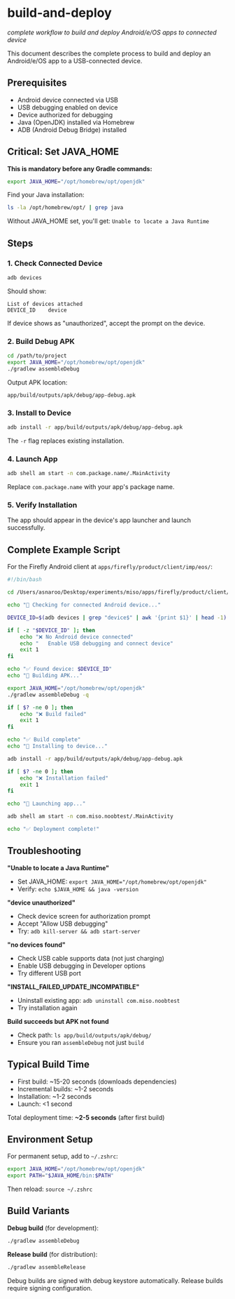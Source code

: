 # build-and-deploy
*complete workflow to build and deploy Android/e/OS apps to connected device*

This document describes the complete process to build and deploy an Android/e/OS app to a USB-connected device.

## Prerequisites

- Android device connected via USB
- USB debugging enabled on device
- Device authorized for debugging
- Java (OpenJDK) installed via Homebrew
- ADB (Android Debug Bridge) installed

## Critical: Set JAVA_HOME

**This is mandatory before any Gradle commands:**

```bash
export JAVA_HOME="/opt/homebrew/opt/openjdk"
```

Find your Java installation:
```bash
ls -la /opt/homebrew/opt/ | grep java
```

Without JAVA_HOME set, you'll get: `Unable to locate a Java Runtime`

## Steps

### 1. Check Connected Device

```bash
adb devices
```

Should show:
```
List of devices attached
DEVICE_ID    device
```

If device shows as "unauthorized", accept the prompt on the device.

### 2. Build Debug APK

```bash
cd /path/to/project
export JAVA_HOME="/opt/homebrew/opt/openjdk"
./gradlew assembleDebug
```

Output APK location:
```
app/build/outputs/apk/debug/app-debug.apk
```

### 3. Install to Device

```bash
adb install -r app/build/outputs/apk/debug/app-debug.apk
```

The `-r` flag replaces existing installation.

### 4. Launch App

```bash
adb shell am start -n com.package.name/.MainActivity
```

Replace `com.package.name` with your app's package name.

### 5. Verify Installation

The app should appear in the device's app launcher and launch successfully.

## Complete Example Script

For the Firefly Android client at `apps/firefly/product/client/imp/eos/`:

```bash
#!/bin/bash

cd /Users/asnaroo/Desktop/experiments/miso/apps/firefly/product/client/imp/eos

echo "📱 Checking for connected Android device..."

DEVICE_ID=$(adb devices | grep "device$" | awk '{print $1}' | head -1)

if [ -z "$DEVICE_ID" ]; then
    echo "❌ No Android device connected"
    echo "   Enable USB debugging and connect device"
    exit 1
fi

echo "✅ Found device: $DEVICE_ID"
echo "🔨 Building APK..."

export JAVA_HOME="/opt/homebrew/opt/openjdk"
./gradlew assembleDebug -q

if [ $? -ne 0 ]; then
    echo "❌ Build failed"
    exit 1
fi

echo "✅ Build complete"
echo "📲 Installing to device..."

adb install -r app/build/outputs/apk/debug/app-debug.apk

if [ $? -ne 0 ]; then
    echo "❌ Installation failed"
    exit 1
fi

echo "🚀 Launching app..."

adb shell am start -n com.miso.noobtest/.MainActivity

echo "✅ Deployment complete!"
```

## Troubleshooting

**"Unable to locate a Java Runtime"**
- Set JAVA_HOME: `export JAVA_HOME="/opt/homebrew/opt/openjdk"`
- Verify: `echo $JAVA_HOME && java -version`

**"device unauthorized"**
- Check device screen for authorization prompt
- Accept "Allow USB debugging"
- Try: `adb kill-server && adb start-server`

**"no devices found"**
- Check USB cable supports data (not just charging)
- Enable USB debugging in Developer options
- Try different USB port

**"INSTALL_FAILED_UPDATE_INCOMPATIBLE"**
- Uninstall existing app: `adb uninstall com.miso.noobtest`
- Try installation again

**Build succeeds but APK not found**
- Check path: `ls app/build/outputs/apk/debug/`
- Ensure you ran `assembleDebug` not just `build`

## Typical Build Time

- First build: ~15-20 seconds (downloads dependencies)
- Incremental builds: ~1-2 seconds
- Installation: ~1-2 seconds
- Launch: <1 second

Total deployment time: **~2-5 seconds** (after first build)

## Environment Setup

For permanent setup, add to `~/.zshrc`:

```bash
export JAVA_HOME="/opt/homebrew/opt/openjdk"
export PATH="$JAVA_HOME/bin:$PATH"
```

Then reload: `source ~/.zshrc`

## Build Variants

**Debug build** (for development):
```bash
./gradlew assembleDebug
```

**Release build** (for distribution):
```bash
./gradlew assembleRelease
```

Debug builds are signed with debug keystore automatically. Release builds require signing configuration.
